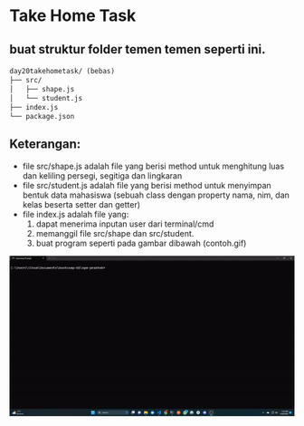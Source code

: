 # Take Home Task
## buat struktur folder temen temen seperti ini.
```
day20takehometask/ (bebas)
├── src/
│   ├── shape.js
│   └── student.js    
├── index.js
└── package.json
```

## Keterangan:
- file src/shape.js adalah file yang berisi method untuk menghitung luas dan keliling persegi, segitiga dan lingkaran
- file src/student.js adalah file yang berisi method untuk menyimpan bentuk data mahasiswa (sebuah class dengan property nama, nim, dan kelas beserta setter dan getter)
- file index.js adalah file yang:
    1. dapat menerima inputan user dari terminal/cmd
    2. memanggil file src/shape dan src/student.
    3. buat program seperti pada gambar dibawah (contoh.gif)

![Contoh output dan jalannya aplikasi](./contoh.gif)
